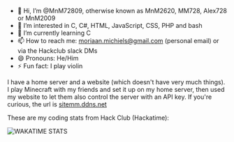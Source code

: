 - 👋 Hi, I’m @MnM72809, otherwise known as MnM2620, MM728, Alex728 or MnM2009
- 👀 I’m interested in C, C#, HTML, JavaScript, CSS, PHP and bash
- 🌱 I’m currently learning C
- 📫 How to reach me: [moriaan.michiels@gmail.com](mailto:moriaan.michiels@gmail.com) (personal email) or via the Hackclub slack DMs
- 😄 Pronouns: He/Him
- ⚡ Fun fact: I play violin

I have a home server and a website (which doesn't have very much things).
I play Minecraft with my friends and set it up on my home server, then used my website to let them also control the server with an API key.
If you're curious, the url is [sitemm.ddns.net](https://sitemm.ddns.net)

These are my coding stats from Hack Club (Hackatime):

![WAKATIME STATS](https://github-readme-stats.hackclub.dev/api/wakatime?username=131&api_domain=hackatime.hackclub.com&theme=darcula&custom_title=Hackatime+Stats&layout=compact&cache_seconds=0&langs_count=8)



<!---
MnM72809/MnM72809 is a ✨ special ✨ repository because its `README.md` (this file) appears on your GitHub profile.
You can click the Preview link to take a look at your changes.


- 💞️ I’m looking to collaborate on ...
--->
